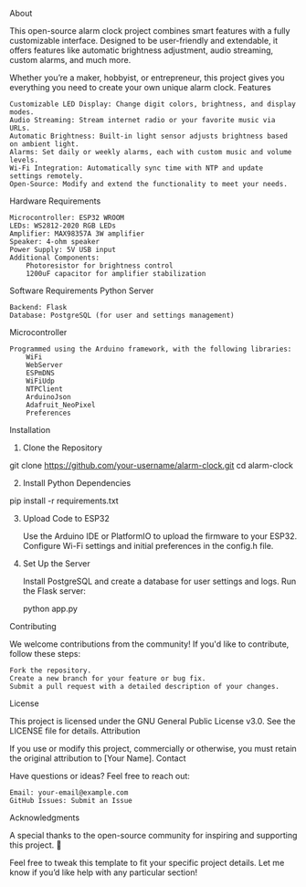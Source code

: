 About

This open-source alarm clock project combines smart features with a fully customizable interface. Designed to be user-friendly and extendable, it offers features like automatic brightness adjustment, audio streaming, custom alarms, and much more.

Whether you’re a maker, hobbyist, or entrepreneur, this project gives you everything you need to create your own unique alarm clock.
Features

    Customizable LED Display: Change digit colors, brightness, and display modes.
    Audio Streaming: Stream internet radio or your favorite music via URLs.
    Automatic Brightness: Built-in light sensor adjusts brightness based on ambient light.
    Alarms: Set daily or weekly alarms, each with custom music and volume levels.
    Wi-Fi Integration: Automatically sync time with NTP and update settings remotely.
    Open-Source: Modify and extend the functionality to meet your needs.

Hardware Requirements

    Microcontroller: ESP32 WROOM
    LEDs: WS2812-2020 RGB LEDs
    Amplifier: MAX98357A 3W amplifier
    Speaker: 4-ohm speaker
    Power Supply: 5V USB input
    Additional Components:
        Photoresistor for brightness control
        1200uF capacitor for amplifier stabilization

Software Requirements
Python Server

    Backend: Flask
    Database: PostgreSQL (for user and settings management)

Microcontroller

    Programmed using the Arduino framework, with the following libraries:
        WiFi
        WebServer
        ESPmDNS
        WiFiUdp
        NTPClient
        ArduinoJson
        Adafruit_NeoPixel
        Preferences

Installation
1. Clone the Repository

git clone https://github.com/your-username/alarm-clock.git
cd alarm-clock

2. Install Python Dependencies

pip install -r requirements.txt

3. Upload Code to ESP32

    Use the Arduino IDE or PlatformIO to upload the firmware to your ESP32.
    Configure Wi-Fi settings and initial preferences in the config.h file.

4. Set Up the Server

    Install PostgreSQL and create a database for user settings and logs.
    Run the Flask server:

    python app.py

Contributing

We welcome contributions from the community! If you'd like to contribute, follow these steps:

    Fork the repository.
    Create a new branch for your feature or bug fix.
    Submit a pull request with a detailed description of your changes.

License

This project is licensed under the GNU General Public License v3.0. See the LICENSE file for details.
Attribution

If you use or modify this project, commercially or otherwise, you must retain the original attribution to [Your Name].
Contact

Have questions or ideas? Feel free to reach out:

    Email: your-email@example.com
    GitHub Issues: Submit an Issue

Acknowledgments

A special thanks to the open-source community for inspiring and supporting this project. 🎉

Feel free to tweak this template to fit your specific project details. Let me know if you’d like help with any particular section!

